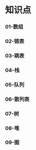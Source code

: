 # 知识点

### 01-数组

### 02-链表

### 03-跳表

### 04-栈

### 05-队列

### 06-散列表

### 07-树

### 08-堆

### 09-图